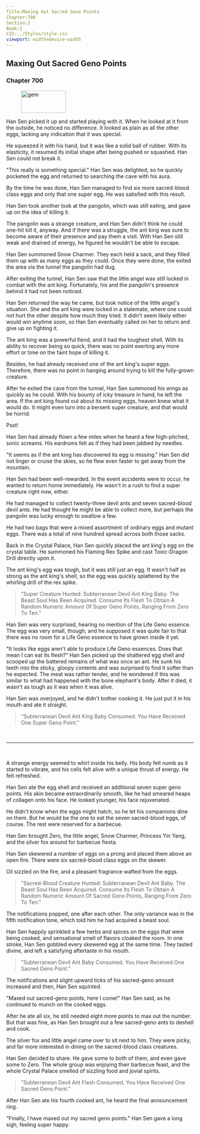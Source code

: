 ```yaml
---
Title:Maxing Out Sacred Geno Points 
Chapter:700 
Section:2 
Book:2 
CSS:../Styles/style.css 
viewport: width=device-width
---
```

  
## Maxing Out Sacred Geno Points
### Chapter 700
  
<figure>
	<img src="../Images/gem.gif" alt="gem" id="gem" width="120" height="60" />
</figure>
  

  
Han Sen picked it up and started playing with it. When he looked at it from the outside, he noticed no difference. It looked as plain as all the other eggs, lacking any indication that it was special.

He squeezed it with his hand, but it was like a solid ball of rubber. With its elasticity, it resumed its initial shape after being pushed or squashed. Han Sen could not break it.

"This really is something special." Han Sen was delighted, so he quickly pocketed the egg and returned to searching the cave with his aura.

By the time he was done, Han Sen managed to find six more sacred-blood class eggs and only that one super egg. He was satisfied with this result.

Han Sen took another look at the pangolin, which was still eating, and gave up on the idea of killing it.

The pangolin was a strange creature, and Han Sen didn't think he could one-hit kill it, anyway. And if there was a struggle, the ant king was sure to become aware of their presence and pay them a visit. With Han Sen still weak and drained of energy, he figured he wouldn't be able to escape.

Han Sen summoned Snow Charmer. They each held a sack, and they filled them up with as many eggs as they could. Once they were done, the exited the area via the tunnel the pangolin had dug.

After exiting the tunnel, Han Sen saw that the little angel was still locked in combat with the ant king. Fortunately, his and the pangolin's presence behind it had not been noticed.

Han Sen returned the way he came, but took notice of the little angel's situation. She and the ant king were locked in a stalemate, where one could not hurt the other despite how much they tried. It didn't seem likely either would win anytime soon, so Han Sen eventually called on her to return and give up on fighting it.

The ant king was a powerful fiend, and it had the toughest shell. With its ability to recover being so quick, there was no point exerting any more effort or time on the faint hope of killing it.

Besides, he had already received one of the ant king's super eggs. Therefore, there was no point in hanging around trying to kill the fully-grown creature.

After he exited the cave from the tunnel, Han Sen summoned his wings as quickly as he could. With his bounty of icky treasure in hand, he left the area. If the ant king found out about its missing eggs, heaven knew what it would do. It might even turn into a berserk super creature, and that would be horrid.

Psst!

Han Sen had already flown a few miles when he heard a few high-pitched, sonic screams. His eardrums felt as if they had been jabbed by needles.

"It seems as if the ant king has discovered its egg is missing." Han Sen did not linger or cruise the skies, so he flew even faster to get away from the mountain.

Han Sen had been well-rewarded. In the event accidents were to occur, he wanted to return home immediately. He wasn't in a rush to find a super creature right now, either.

He had managed to collect twenty-three devil ants and seven sacred-blood devil ants. He had thought he might be able to collect more, but perhaps the pangolin was lucky enough to swallow a few.

He had two bags that were a mixed assortment of ordinary eggs and mutant eggs. There was a total of nine hundred spread across both those sacks.

Back in the Crystal Palace, Han Sen quickly placed the ant king's egg on the crystal table. He summoned his Flaming Rex Spike and cast Toxic-Dragon Drill directly upon it.

The ant king's egg was tough, but it was still just an egg. It wasn't half as strong as the ant king's shell, so the egg was quickly splattered by the whirling drill of the rex spike.

> "Super Creature Hunted: Subterranean Devil Ant King Baby. The Beast Soul Has Been Acquired. Consume Its Flesh To Obtain A Random Numeric Amount Of Super Geno Points, Ranging From Zero To Ten."

Han Sen was very surprised, hearing no mention of the Life Geno essence. The egg was very small, though; and he supposed it was quite fair to that there was no room for a Life Geno essence to have grown inside it yet.

"It looks like eggs aren't able to produce Life Geno essences. Does that mean I can eat its flesh?" Han Sen picked up the shattered egg shell and scooped up the battered remains of what was once an ant. He sunk his teeth into the sticky, gloopy contents and was surprised to find it softer than he expected. The meat was rather tender, and he wondered if this was similar to what had happened with the bone elephant's body. After it died, it wasn't as tough as it was when it was alive.

Han Sen was overjoyed, and he didn't bother cooking it. He just put it in his mouth and ate it straight.

> "Subterranean Devil Ant King Baby Consumed. You Have Received One Super Geno Point."

<br>

*****

<br>

A strange energy seemed to whirl inside his belly. His body felt numb as it started to vibrate, and his cells felt alive with a unique thrust of energy. He felt refreshed.

Han Sen ate the egg shell and received an additional seven super geno points. His skin became extraordinarily smooth, like he had smeared heaps of collagen onto his face. He looked younger, his face rejuvenated.

He didn't know when the eggs might hatch, so he let his companions dine on them. But he would be the one to eat the seven sacred-blood eggs, of course. The rest were reserved for a barbecue.

Han Sen brought Zero, the little angel, Snow Charmer, Princess Yin Yang, and the silver fox around for barbecue fiesta.

Han Sen skewered a number of eggs on a prong and placed them above an open fire. There were six sacred-blood class eggs on the skewer.

Oil sizzled on the fire, and a pleasant fragrance wafted from the eggs.

> "Sacred-Blood Creature Hunted: Subterranean Devil Ant Baby. The Beast Soul Has Been Acquired. Consume Its Flesh To Obtain A Random Numeric Amount Of Sacred Geno Points, Ranging From Zero To Ten."

The notifications popped, one after each other. The only variance was in the fifth notification tone, which told him he had acquired a beast soul.

Han Sen happily sprinkled a few herbs and spices on the eggs that were being cooked, and sensational smell of flavors cloaked the room. In one stroke, Han Sen gobbled every skewered egg at the same time. They tasted divine, and left a satisfying aftertaste in his mouth.

> "Subterranean Devil Ant Baby Consumed. You Have Received One Sacred Geno Point."

The notifications and slight upward ticks of his sacred-geno amount increased and then, Han Sen squinted.

"Maxed out sacred-geno points, here I come!" Han Sen said, as he continued to munch on the cooked eggs.

After he ate all six, he still needed eight more points to max out the number. But that was fine, as Han Sen brought out a few sacred-geno ants to deshell and cook.

The silver fox and little angel came over to sit next to him. They were picky, and far more interested in dining on the sacred-blood class creatures.

Han Sen decided to share. He gave some to both of them, and even gave some to Zero. The whole group was enjoying their barbecue feast, and the whole Crystal Palace smelled of sizzling food and jovial spirits.

> "Subterranean Devil Ant Flesh Consumed. You Have Received One Sacred Geno Point."

After Han Sen ate his fourth cooked ant, he heard the final announcement ring.

"Finally, I have maxed out my sacred geno points." Han Sen gave a long sigh, feeling super happy.